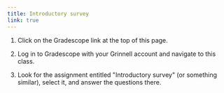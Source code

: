 ```yaml
---
title: Introductory survey
link: true
---
```

1. Click on the Gradescope link at the top of this page.

2. Log in to Gradescope with your Grinnell account and navigate to this class.

3. Look for the assignment entitled "Introductory survey" (or something similar), select it, and answer the questions there.
